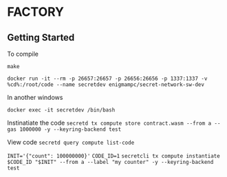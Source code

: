 # FACTORY

## Getting Started
To compile

`make`

`docker run -it --rm -p 26657:26657 -p 26656:26656 -p 1337:1337 -v %cd%:/root/code --name secretdev enigmampc/secret-network-sw-dev`

In another windows

`docker exec -it secretdev /bin/bash`

Instinatiate the code
`secretd tx compute store contract.wasm --from a --gas 1000000 -y --keyring-backend test`

View code
`secretd query compute list-code`


`INIT='{"count": 100000000}'`
`CODE_ID=1`
`secretcli tx compute instantiate $CODE_ID "$INIT" --from a --label "my counter" -y --keyring-backend test`